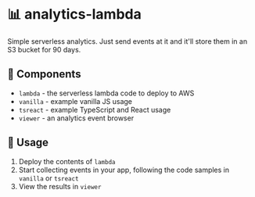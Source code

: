 # 📊 analytics-lambda

Simple serverless analytics. Just send events at it and it'll store them in an S3 bucket for 90 days.

## 📂 Components

- `lambda` - the serverless lambda code to deploy to AWS
- `vanilla` - example vanilla JS usage
- `tsreact` - example TypeScript and React usage
- `viewer` - an analytics event browser

## 📝 Usage

1. Deploy the contents of `lambda`
2. Start collecting events in your app, following the code samples in `vanilla` or `tsreact`
3. View the results in `viewer`
